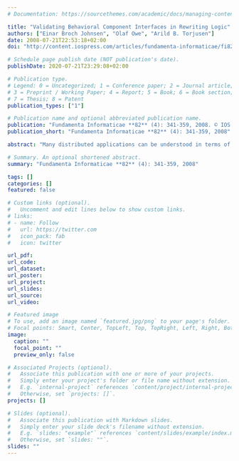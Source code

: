 ```yaml
---
# Documentation: https://sourcethemes.com/academic/docs/managing-content/

title: "Validating Behavioral Component Interfaces in Rewriting Logic"
authors: ["Einar Broch Johnsen", "Olaf Owe", "Arild B. Torjusen"]
date: 2008-07-21T22:53:18+02:00
doi: "http://content.iospress.com/articles/fundamenta-informaticae/fi82-4-03"

# Schedule page publish date (NOT publication's date).
publishDate: 2020-07-21T23:29:08+02:00

# Publication type.
# Legend: 0 = Uncategorized; 1 = Conference paper; 2 = Journal article;
# 3 = Preprint / Working Paper; 4 = Report; 5 = Book; 6 = Book section;
# 7 = Thesis; 8 = Patent
publication_types: ["1"]

# Publication name and optional abbreviated publication name.
publication: "Fundamenta Informaticae **82** (4): 341-359, 2008. © IOS Press."
publication_short: "Fundamenta Informaticae **82** (4): 341-359, 2008"

abstract: "Many distributed applications can be understood in terms of components interacting in an open environment such as the Internet. Open environments are subject to change in unpredictable ways, as applications may arrive, evolve, or disappear. In order to validate components in such environments, it can be useful to build simulation environments which reflect this highly unpredictable behavior. This paper considers the validation of components with respect to behavioral interfaces. Behavioral interfaces specify semantic requirements on the observable behavior of components, expressed in an assume-guarantee style. In our approach, a rewriting logic model is transparently extended with the history of all observable communications, and metalevel strategies are used to guide the simulation of environment behavior. Over-specification of the environment is avoided by allowing arbitrary environment behavior within the bounds of the assumption on observable behavior, while the component is validated with respect to the guarantee of the behavioral interface."

# Summary. An optional shortened abstract.
summary: "Fundamenta Informaticae **82** (4): 341-359, 2008"

tags: []
categories: []
featured: false

# Custom links (optional).
#   Uncomment and edit lines below to show custom links.
# links:
# - name: Follow
#   url: https://twitter.com
#   icon_pack: fab
#   icon: twitter

url_pdf:
url_code:
url_dataset:
url_poster:
url_project:
url_slides:
url_source:
url_video:

# Featured image
# To use, add an image named `featured.jpg/png` to your page's folder. 
# Focal points: Smart, Center, TopLeft, Top, TopRight, Left, Right, BottomLeft, Bottom, BottomRight.
image:
  caption: ""
  focal_point: ""
  preview_only: false

# Associated Projects (optional).
#   Associate this publication with one or more of your projects.
#   Simply enter your project's folder or file name without extension.
#   E.g. `internal-project` references `content/project/internal-project/index.md`.
#   Otherwise, set `projects: []`.
projects: []

# Slides (optional).
#   Associate this publication with Markdown slides.
#   Simply enter your slide deck's filename without extension.
#   E.g. `slides: "example"` references `content/slides/example/index.md`.
#   Otherwise, set `slides: ""`.
slides: ""
---
```

